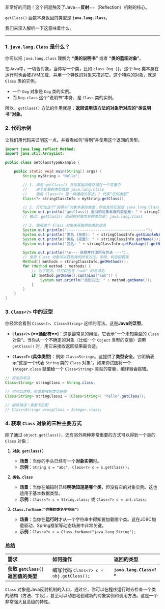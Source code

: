  非常好的问题！这个问题触及了Java==**反射**==（Reflection）机制的核心。

`getClass()` 函数本身返回的类型是 **`java.lang.Class`**。

我们来深入解析一下这意味着什么。

---

### 1. `java.lang.Class` 是什么？

你可以把 `java.lang.Class` 理解为 **“类的说明书”** 或者 **“类的蓝图对象”**。

在Java中，一切皆对象。当你写一个类，比如 `class Dog {}`，这个 `Dog` 类本身在运行时也会被JVM加载，并用一个特殊的对象来描述它。这个特殊的对象，就是 `Class` 类的实例。

*   一个 `Dog` 对象是 `Dog` 类的实例。
*   而 `Dog.class` 这个“说明书”本身，是 `Class` 类的实例。

所以，`getClass()` 方法的作用就是：**返回调用该方法的对象所对应的“类说明书”对象。**

### 2. 代码示例

让我们用代码来证明这一点，并看看如何“得到”并使用这个返回的类型。

```java
import java.lang.reflect.Method;
import java.util.ArrayList;

public class GetClassTypeExample {

    public static void main(String[] args) {
        String myString = "Hello";

        // 1. 调用 getClass() 并将其返回值存储在一个变量中
        //    这个变量的类型就是 java.lang.Class
        //    使用 Class<?> 是一种通用的写法，? 代表“任何类型”
        Class<?> stringClassInfo = myString.getClass();

        // 2. 打印出这个“说明书”对象本身的类型，你会发现它就是 java.lang.Class
        System.out.println("getClass() 返回的对象本身的类型是: " + stringClassInfo.getClass().getName());
        // 输出: getClass() 返回的对象本身的类型是: java.lang.Class

        // 3. 使用这个 Class 对象来获取原始类的信息
        System.out.println("------------------------------------");
        System.out.println("类名 (简单): " + stringClassInfo.getSimpleName());   // 输出: String
        System.out.println("类名 (完整): " + stringClassInfo.getName());         // 输出: java.lang.String
        System.out.println("包名: " + stringClassInfo.getPackage().getName()); // 输出: java.lang

        System.out.println("\n--- 获取并打印所有方法 ---");
        // 使用 Class 对象可以获取类的所有方法、字段、构造函数等
        Method[] methods = stringClassInfo.getMethods();
        for (Method method : methods) {
            // 为了简洁，只打印包含 "sub" 的方法名
            if (method.getName().contains("sub")) {
                System.out.println("找到方法: " + method.getName());
            }
        }
    }
}
```

### 3. `Class<?>` 中的泛型

你经常会看到 `Class<?>`、`Class<String>` 这样的写法。这是**Java的泛型**。

*   **`Class<?>` (==通配符==)**：这是最常见的用法。它表示“一个未知类型的 `Class` 对象”。当你从一个不确定的对象（比如一个 `Object` 类型的变量）调用 `getClass()` 时，用它来接收返回结果最合适。

*   **`Class<T>` (具体类型)**：例如 `Class<String>`。这提供了**类型安全**。它明确表示“这是一个代表 `String` 类的 `Class` 对象”。如果你试图将一个 `Integer.class` 赋值给一个 `Class<String>` 类型的变量，编译器会报错。

```java
// 安全的写法
Class<String> stringClass = String.class;

// 也可以这样，但需要强制类型转换
Class<String> stringClass2 = (Class<String>) "hello".getClass();

// 编译错误！类型不匹配
// Class<String> wrongClass = Integer.class;
```

### 4. 获取 `Class` 对象的三种主要方式

除了通过 `object.getClass()`，还有另外两种非常重要的方式可以得到一个类的 `Class` 对象：

1.  **`对象.getClass()`**
    *   **场景**：当你的手头已经有一个**对象实例**时。
    *   **示例**：`String s = "abc"; Class<?> c = s.getClass();`

2.  **`类名.class`**
    *   **场景**：当你在编码时已经**明确知道是哪个类**，但没有它的对象实例。这也适用于基本数据类型。
    *   **示例**：`Class<?> c = String.class;` 或 `Class<?> c = int.class;`

3.  **`Class.forName("完整的类名字符串")`**
    *   **场景**：当你在**运行时**才从一个字符串中得知要加载哪个类。这在JDBC加载驱动、Spring框架等动态场景中非常关键。
    *   **示例**：`Class<?> c = Class.forName("java.lang.String");`

### 总结

| 需求 | 如何操作 | 返回的类型 |
| :--- | :--- | :--- |
| **获取 `getClass()` 返回值的类型** | 编写代码 `Class<?> c = obj.getClass();` | **`java.lang.Class<?>`** |

`Class` 对象是Java反射机制的入口，通过它，你可以在程序运行时去检查一个类的结构（方法、字段），甚至可以动态地创建新的对象实例和调用方法。这是一个非常强大且高级的特性。